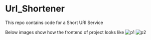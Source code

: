 # Url_Shortener
This repo contains code for a Short URl Service

Below images show how the frontend of project looks like
![p1](https://user-images.githubusercontent.com/56733216/139941802-d36ec299-7b74-44d7-a837-871f7ac11c1d.jpeg)
![p2](https://user-images.githubusercontent.com/56733216/139941808-5cd37e13-a21d-42d3-8bcc-dd07466617bb.jpeg)
